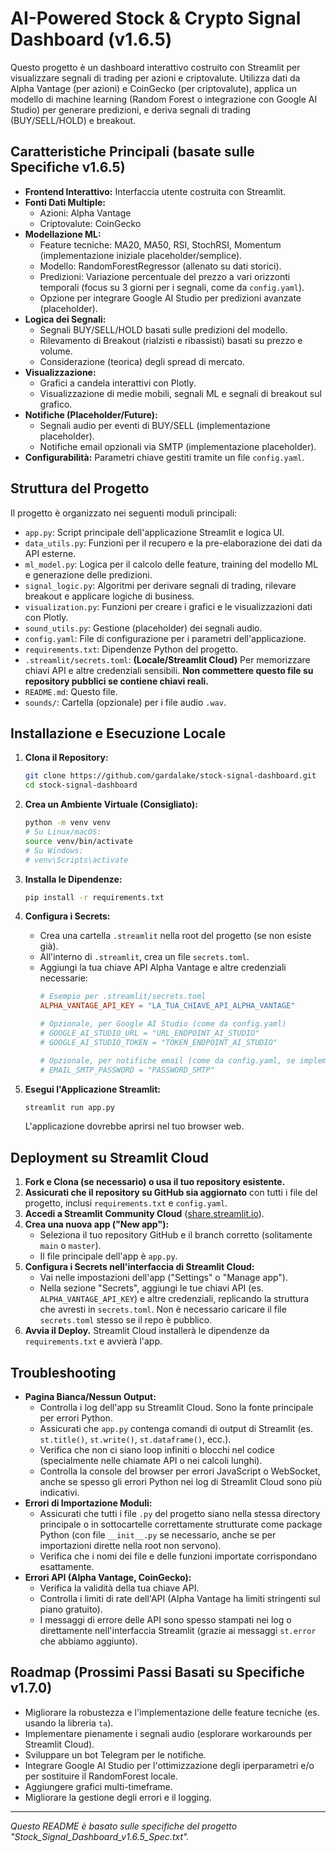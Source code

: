 # AI-Powered Stock & Crypto Signal Dashboard (v1.6.5)

Questo progetto è un dashboard interattivo costruito con Streamlit per visualizzare segnali di trading per azioni e criptovalute. Utilizza dati da Alpha Vantage (per azioni) e CoinGecko (per criptovalute), applica un modello di machine learning (Random Forest o integrazione con Google AI Studio) per generare predizioni, e deriva segnali di trading (BUY/SELL/HOLD) e breakout.

## Caratteristiche Principali (basate sulle Specifiche v1.6.5)

*   **Frontend Interattivo:** Interfaccia utente costruita con Streamlit.
*   **Fonti Dati Multiple:**
    *   Azioni: Alpha Vantage
    *   Criptovalute: CoinGecko
*   **Modellazione ML:**
    *   Feature tecniche: MA20, MA50, RSI, StochRSI, Momentum (implementazione iniziale placeholder/semplice).
    *   Modello: RandomForestRegressor (allenato su dati storici).
    *   Predizioni: Variazione percentuale del prezzo a vari orizzonti temporali (focus su 3 giorni per i segnali, come da `config.yaml`).
    *   Opzione per integrare Google AI Studio per predizioni avanzate (placeholder).
*   **Logica dei Segnali:**
    *   Segnali BUY/SELL/HOLD basati sulle predizioni del modello.
    *   Rilevamento di Breakout (rialzisti e ribassisti) basati su prezzo e volume.
    *   Considerazione (teorica) degli spread di mercato.
*   **Visualizzazione:**
    *   Grafici a candela interattivi con Plotly.
    *   Visualizzazione di medie mobili, segnali ML e segnali di breakout sul grafico.
*   **Notifiche (Placeholder/Future):**
    *   Segnali audio per eventi di BUY/SELL (implementazione placeholder).
    *   Notifiche email opzionali via SMTP (implementazione placeholder).
*   **Configurabilità:** Parametri chiave gestiti tramite un file `config.yaml`.

## Struttura del Progetto

Il progetto è organizzato nei seguenti moduli principali:

*   `app.py`: Script principale dell'applicazione Streamlit e logica UI.
*   `data_utils.py`: Funzioni per il recupero e la pre-elaborazione dei dati da API esterne.
*   `ml_model.py`: Logica per il calcolo delle feature, training del modello ML e generazione delle predizioni.
*   `signal_logic.py`: Algoritmi per derivare segnali di trading, rilevare breakout e applicare logiche di business.
*   `visualization.py`: Funzioni per creare i grafici e le visualizzazioni dati con Plotly.
*   `sound_utils.py`: Gestione (placeholder) dei segnali audio.
*   `config.yaml`: File di configurazione per i parametri dell'applicazione.
*   `requirements.txt`: Dipendenze Python del progetto.
*   `.streamlit/secrets.toml`: **(Locale/Streamlit Cloud)** Per memorizzare chiavi API e altre credenziali sensibili. **Non commettere questo file su repository pubblici se contiene chiavi reali.**
*   `README.md`: Questo file.
*   `sounds/`: Cartella (opzionale) per i file audio `.wav`.

## Installazione e Esecuzione Locale

1.  **Clona il Repository:**
    ```bash
    git clone https://github.com/gardalake/stock-signal-dashboard.git
    cd stock-signal-dashboard
    ```

2.  **Crea un Ambiente Virtuale (Consigliato):**
    ```bash
    python -m venv venv
    # Su Linux/macOS:
    source venv/bin/activate
    # Su Windows:
    # venv\Scripts\activate
    ```

3.  **Installa le Dipendenze:**
    ```bash
    pip install -r requirements.txt
    ```

4.  **Configura i Secrets:**
    *   Crea una cartella `.streamlit` nella root del progetto (se non esiste già).
    *   All'interno di `.streamlit`, crea un file `secrets.toml`.
    *   Aggiungi la tua chiave API Alpha Vantage e altre credenziali necessarie:
        ```toml
        # Esempio per .streamlit/secrets.toml
        ALPHA_VANTAGE_API_KEY = "LA_TUA_CHIAVE_API_ALPHA_VANTAGE"
        
        # Opzionale, per Google AI Studio (come da config.yaml)
        # GOOGLE_AI_STUDIO_URL = "URL_ENDPOINT_AI_STUDIO"
        # GOOGLE_AI_STUDIO_TOKEN = "TOKEN_ENDPOINT_AI_STUDIO"

        # Opzionale, per notifiche email (come da config.yaml, se implementato)
        # EMAIL_SMTP_PASSWORD = "PASSWORD_SMTP"
        ```

5.  **Esegui l'Applicazione Streamlit:**
    ```bash
    streamlit run app.py
    ```
    L'applicazione dovrebbe aprirsi nel tuo browser web.

## Deployment su Streamlit Cloud

1.  **Fork e Clona (se necessario) o usa il tuo repository esistente.**
2.  **Assicurati che il repository su GitHub sia aggiornato** con tutti i file del progetto, inclusi `requirements.txt` e `config.yaml`.
3.  **Accedi a Streamlit Community Cloud** ([share.streamlit.io](https://share.streamlit.io/)).
4.  **Crea una nuova app ("New app"):**
    *   Seleziona il tuo repository GitHub e il branch corretto (solitamente `main` o `master`).
    *   Il file principale dell'app è `app.py`.
5.  **Configura i Secrets nell'interfaccia di Streamlit Cloud:**
    *   Vai nelle impostazioni dell'app ("Settings" o "Manage app").
    *   Nella sezione "Secrets", aggiungi le tue chiavi API (es. `ALPHA_VANTAGE_API_KEY`) e altre credenziali, replicando la struttura che avresti in `secrets.toml`. Non è necessario caricare il file `secrets.toml` stesso se il repo è pubblico.
6.  **Avvia il Deploy.** Streamlit Cloud installerà le dipendenze da `requirements.txt` e avvierà l'app.

## Troubleshooting

*   **Pagina Bianca/Nessun Output:**
    *   Controlla i log dell'app su Streamlit Cloud. Sono la fonte principale per errori Python.
    *   Assicurati che `app.py` contenga comandi di output di Streamlit (es. `st.title()`, `st.write()`, `st.dataframe()`, ecc.).
    *   Verifica che non ci siano loop infiniti o blocchi nel codice (specialmente nelle chiamate API o nei calcoli lunghi).
    *   Controlla la console del browser per errori JavaScript o WebSocket, anche se spesso gli errori Python nei log di Streamlit Cloud sono più indicativi.
*   **Errori di Importazione Moduli:**
    *   Assicurati che tutti i file `.py` del progetto siano nella stessa directory principale o in sottocartelle correttamente strutturate come package Python (con file `__init__.py` se necessario, anche se per importazioni dirette nella root non servono).
    *   Verifica che i nomi dei file e delle funzioni importate corrispondano esattamente.
*   **Errori API (Alpha Vantage, CoinGecko):**
    *   Verifica la validità della tua chiave API.
    *   Controlla i limiti di rate dell'API (Alpha Vantage ha limiti stringenti sul piano gratuito).
    *   I messaggi di errore delle API sono spesso stampati nei log o direttamente nell'interfaccia Streamlit (grazie ai messaggi `st.error` che abbiamo aggiunto).

## Roadmap (Prossimi Passi Basati su Specifiche v1.7.0)

*   Migliorare la robustezza e l'implementazione delle feature tecniche (es. usando la libreria `ta`).
*   Implementare pienamente i segnali audio (esplorare workarounds per Streamlit Cloud).
*   Sviluppare un bot Telegram per le notifiche.
*   Integrare Google AI Studio per l'ottimizzazione degli iperparametri e/o per sostituire il RandomForest locale.
*   Aggiungere grafici multi-timeframe.
*   Migliorare la gestione degli errori e il logging.

---
*Questo README è basato sulle specifiche del progetto "Stock_Signal_Dashboard_v1.6.5_Spec.txt".*
